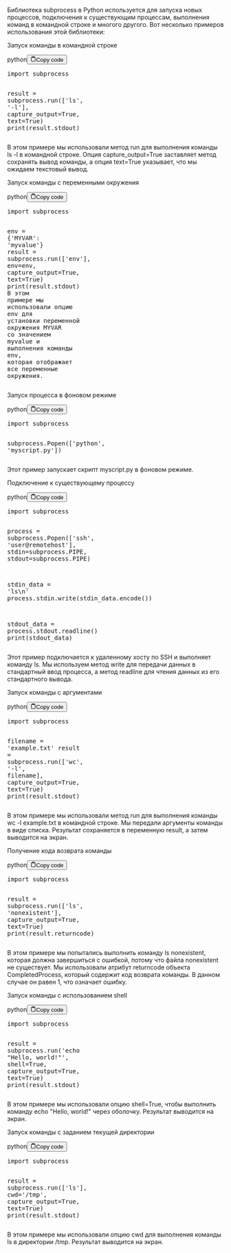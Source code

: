 <p>Библиотека subprocess в Python используется для запуска новых процессов, подключения к существующим процессам, 
выполнения команд в командной строке и многого другого. 
Вот несколько примеров использования этой библиотеки:</p>
<p>Запуск команды в командной строке</p>
<div class="code-element">
    <div class="lang-line">python<button class="copy-button"><svg stroke="currentColor" fill="none" stroke-width="2" viewBox="0 0 24 24" stroke-linecap="round" stroke-linejoin="round" class="h-4 w-4" height="1em" width="1em" xmlns="http://www.w3.org/2000/svg">
    <path d="M16 4h2a2 2 0 0 1 2 2v14a2 2 0 0 1-2 2H6a2 2 0 0 1-2-2V6a2 2 0 0 1 2-2h2"></path><rect x="8" y="2" width="8" height="4" rx="1" ry="1"></rect></svg>Copy code</button>
    </div>
    <div class="code"><div class="highlight"><pre><span></span><span class="kn">import</span> <span class="nn">subprocess</span>

<span class="n">result</span> <span class="o">=</span> <span class="n">subprocess</span><span class="o">.</span><span class="n">run</span><span class="p">([</span><span class="s1">&#39;ls&#39;</span><span class="p">,</span> <span class="s1">&#39;-l&#39;</span><span class="p">],</span> <span class="n">capture_output</span><span class="o">=</span><span class="kc">True</span><span class="p">,</span> <span class="n">text</span><span class="o">=</span><span class="kc">True</span><span class="p">)</span>
<span class="nb">print</span><span class="p">(</span><span class="n">result</span><span class="o">.</span><span class="n">stdout</span><span class="p">)</span>
</pre></div></div>
</div>

<p>В этом примере мы использовали метод run для выполнения команды ls -l в командной строке. 
Опция capture_output=True заставляет метод сохранять вывод команды, а опция text=True указывает, что мы ожидаем текстовый вывод.</p>
<p>Запуск команды с переменными окружения</p>
<div class="code-element">
    <div class="lang-line">python<button class="copy-button"><svg stroke="currentColor" fill="none" stroke-width="2" viewBox="0 0 24 24" stroke-linecap="round" stroke-linejoin="round" class="h-4 w-4" height="1em" width="1em" xmlns="http://www.w3.org/2000/svg">
    <path d="M16 4h2a2 2 0 0 1 2 2v14a2 2 0 0 1-2 2H6a2 2 0 0 1-2-2V6a2 2 0 0 1 2-2h2"></path><rect x="8" y="2" width="8" height="4" rx="1" ry="1"></rect></svg>Copy code</button>
    </div>
    <div class="code"><div class="highlight"><pre><span></span><span class="kn">import</span> <span class="nn">subprocess</span>

<span class="n">env</span> <span class="o">=</span> <span class="p">{</span><span class="s1">&#39;MYVAR&#39;</span><span class="p">:</span> <span class="s1">&#39;myvalue&#39;</span><span class="p">}</span>
<span class="n">result</span> <span class="o">=</span> <span class="n">subprocess</span><span class="o">.</span><span class="n">run</span><span class="p">([</span><span class="s1">&#39;env&#39;</span><span class="p">],</span> <span class="n">env</span><span class="o">=</span><span class="n">env</span><span class="p">,</span> <span class="n">capture_output</span><span class="o">=</span><span class="kc">True</span><span class="p">,</span> <span class="n">text</span><span class="o">=</span><span class="kc">True</span><span class="p">)</span>
<span class="nb">print</span><span class="p">(</span><span class="n">result</span><span class="o">.</span><span class="n">stdout</span><span class="p">)</span>
<span class="n">В</span> <span class="n">этом</span> <span class="n">примере</span> <span class="n">мы</span> <span class="n">использовали</span> <span class="n">опцию</span> <span class="n">env</span> <span class="n">для</span> <span class="n">установки</span> <span class="n">переменной</span> <span class="n">окружения</span> <span class="n">MYVAR</span> 
<span class="n">со</span> <span class="n">значением</span> <span class="n">myvalue</span> <span class="n">и</span> <span class="n">выполнения</span> <span class="n">команды</span> <span class="n">env</span><span class="p">,</span> <span class="n">которая</span> <span class="n">отображает</span> <span class="n">все</span> <span class="n">переменные</span> <span class="n">окружения</span><span class="o">.</span>
</pre></div></div>
</div>

<p>Запуск процесса в фоновом режиме</p>
<div class="code-element">
    <div class="lang-line">python<button class="copy-button"><svg stroke="currentColor" fill="none" stroke-width="2" viewBox="0 0 24 24" stroke-linecap="round" stroke-linejoin="round" class="h-4 w-4" height="1em" width="1em" xmlns="http://www.w3.org/2000/svg">
    <path d="M16 4h2a2 2 0 0 1 2 2v14a2 2 0 0 1-2 2H6a2 2 0 0 1-2-2V6a2 2 0 0 1 2-2h2"></path><rect x="8" y="2" width="8" height="4" rx="1" ry="1"></rect></svg>Copy code</button>
    </div>
    <div class="code"><div class="highlight"><pre><span></span><span class="kn">import</span> <span class="nn">subprocess</span>

<span class="n">subprocess</span><span class="o">.</span><span class="n">Popen</span><span class="p">([</span><span class="s1">&#39;python&#39;</span><span class="p">,</span> <span class="s1">&#39;myscript.py&#39;</span><span class="p">])</span>
</pre></div></div>
</div>

<p>Этот пример запускает скрипт myscript.py в фоновом режиме.</p>
<p>Подключение к существующему процессу</p>
<div class="code-element">
    <div class="lang-line">python<button class="copy-button"><svg stroke="currentColor" fill="none" stroke-width="2" viewBox="0 0 24 24" stroke-linecap="round" stroke-linejoin="round" class="h-4 w-4" height="1em" width="1em" xmlns="http://www.w3.org/2000/svg">
    <path d="M16 4h2a2 2 0 0 1 2 2v14a2 2 0 0 1-2 2H6a2 2 0 0 1-2-2V6a2 2 0 0 1 2-2h2"></path><rect x="8" y="2" width="8" height="4" rx="1" ry="1"></rect></svg>Copy code</button>
    </div>
    <div class="code"><div class="highlight"><pre><span></span><span class="kn">import</span> <span class="nn">subprocess</span>

<span class="n">process</span> <span class="o">=</span> <span class="n">subprocess</span><span class="o">.</span><span class="n">Popen</span><span class="p">([</span><span class="s1">&#39;ssh&#39;</span><span class="p">,</span> <span class="s1">&#39;user@remotehost&#39;</span><span class="p">],</span> <span class="n">stdin</span><span class="o">=</span><span class="n">subprocess</span><span class="o">.</span><span class="n">PIPE</span><span class="p">,</span> <span class="n">stdout</span><span class="o">=</span><span class="n">subprocess</span><span class="o">.</span><span class="n">PIPE</span><span class="p">)</span>

<span class="n">stdin_data</span> <span class="o">=</span> <span class="s1">&#39;ls</span><span class="se">\n</span><span class="s1">&#39;</span>
<span class="n">process</span><span class="o">.</span><span class="n">stdin</span><span class="o">.</span><span class="n">write</span><span class="p">(</span><span class="n">stdin_data</span><span class="o">.</span><span class="n">encode</span><span class="p">())</span>

<span class="n">stdout_data</span> <span class="o">=</span> <span class="n">process</span><span class="o">.</span><span class="n">stdout</span><span class="o">.</span><span class="n">readline</span><span class="p">()</span>
<span class="nb">print</span><span class="p">(</span><span class="n">stdout_data</span><span class="p">)</span>
</pre></div></div>
</div>

<p>Этот пример подключается к удаленному хосту по SSH и выполняет команду ls. 
Мы используем метод write для передачи данных в стандартный ввод процесса, а метод readline для чтения данных из его стандартного вывода.</p>
<p>Запуск команды с аргументами</p>
<div class="code-element">
    <div class="lang-line">python<button class="copy-button"><svg stroke="currentColor" fill="none" stroke-width="2" viewBox="0 0 24 24" stroke-linecap="round" stroke-linejoin="round" class="h-4 w-4" height="1em" width="1em" xmlns="http://www.w3.org/2000/svg">
    <path d="M16 4h2a2 2 0 0 1 2 2v14a2 2 0 0 1-2 2H6a2 2 0 0 1-2-2V6a2 2 0 0 1 2-2h2"></path><rect x="8" y="2" width="8" height="4" rx="1" ry="1"></rect></svg>Copy code</button>
    </div>
    <div class="code"><div class="highlight"><pre><span></span><span class="kn">import</span> <span class="nn">subprocess</span>

<span class="n">filename</span> <span class="o">=</span> <span class="s1">&#39;example.txt&#39;</span>
<span class="n">result</span> <span class="o">=</span> <span class="n">subprocess</span><span class="o">.</span><span class="n">run</span><span class="p">([</span><span class="s1">&#39;wc&#39;</span><span class="p">,</span> <span class="s1">&#39;-l&#39;</span><span class="p">,</span> <span class="n">filename</span><span class="p">],</span> <span class="n">capture_output</span><span class="o">=</span><span class="kc">True</span><span class="p">,</span> <span class="n">text</span><span class="o">=</span><span class="kc">True</span><span class="p">)</span>
<span class="nb">print</span><span class="p">(</span><span class="n">result</span><span class="o">.</span><span class="n">stdout</span><span class="p">)</span>
</pre></div></div>
</div>

<p>В этом примере мы использовали метод run для выполнения команды wc -l example.txt в командной строке. 
Мы передали аргументы команды в виде списка. 
Результат сохраняется в переменную result, а затем выводится на экран.</p>
<p>Получение кода возврата команды</p>
<div class="code-element">
    <div class="lang-line">python<button class="copy-button"><svg stroke="currentColor" fill="none" stroke-width="2" viewBox="0 0 24 24" stroke-linecap="round" stroke-linejoin="round" class="h-4 w-4" height="1em" width="1em" xmlns="http://www.w3.org/2000/svg">
    <path d="M16 4h2a2 2 0 0 1 2 2v14a2 2 0 0 1-2 2H6a2 2 0 0 1-2-2V6a2 2 0 0 1 2-2h2"></path><rect x="8" y="2" width="8" height="4" rx="1" ry="1"></rect></svg>Copy code</button>
    </div>
    <div class="code"><div class="highlight"><pre><span></span><span class="kn">import</span> <span class="nn">subprocess</span>

<span class="n">result</span> <span class="o">=</span> <span class="n">subprocess</span><span class="o">.</span><span class="n">run</span><span class="p">([</span><span class="s1">&#39;ls&#39;</span><span class="p">,</span> <span class="s1">&#39;nonexistent&#39;</span><span class="p">],</span> <span class="n">capture_output</span><span class="o">=</span><span class="kc">True</span><span class="p">,</span> <span class="n">text</span><span class="o">=</span><span class="kc">True</span><span class="p">)</span>
<span class="nb">print</span><span class="p">(</span><span class="n">result</span><span class="o">.</span><span class="n">returncode</span><span class="p">)</span>
</pre></div></div>
</div>

<p>В этом примере мы попытались выполнить команду ls nonexistent, которая должна завершиться с ошибкой, 
потому что файла nonexistent не существует. 
Мы использовали атрибут returncode объекта CompletedProcess, 
который содержит код возврата команды. 
В данном случае он равен 1, что означает ошибку.</p>
<p>Запуск команды с использованием shell</p>
<div class="code-element">
    <div class="lang-line">python<button class="copy-button"><svg stroke="currentColor" fill="none" stroke-width="2" viewBox="0 0 24 24" stroke-linecap="round" stroke-linejoin="round" class="h-4 w-4" height="1em" width="1em" xmlns="http://www.w3.org/2000/svg">
    <path d="M16 4h2a2 2 0 0 1 2 2v14a2 2 0 0 1-2 2H6a2 2 0 0 1-2-2V6a2 2 0 0 1 2-2h2"></path><rect x="8" y="2" width="8" height="4" rx="1" ry="1"></rect></svg>Copy code</button>
    </div>
    <div class="code"><div class="highlight"><pre><span></span><span class="kn">import</span> <span class="nn">subprocess</span>

<span class="n">result</span> <span class="o">=</span> <span class="n">subprocess</span><span class="o">.</span><span class="n">run</span><span class="p">(</span><span class="s1">&#39;echo &quot;Hello, world!&quot;&#39;</span><span class="p">,</span> <span class="n">shell</span><span class="o">=</span><span class="kc">True</span><span class="p">,</span> <span class="n">capture_output</span><span class="o">=</span><span class="kc">True</span><span class="p">,</span> <span class="n">text</span><span class="o">=</span><span class="kc">True</span><span class="p">)</span>
<span class="nb">print</span><span class="p">(</span><span class="n">result</span><span class="o">.</span><span class="n">stdout</span><span class="p">)</span>
</pre></div></div>
</div>

<p>В этом примере мы использовали опцию shell=True, чтобы выполнить команду echo "Hello, world!" через оболочку. 
Результат выводится на экран.</p>
<p>Запуск команды с заданием текущей директории</p>
<div class="code-element">
    <div class="lang-line">python<button class="copy-button"><svg stroke="currentColor" fill="none" stroke-width="2" viewBox="0 0 24 24" stroke-linecap="round" stroke-linejoin="round" class="h-4 w-4" height="1em" width="1em" xmlns="http://www.w3.org/2000/svg">
    <path d="M16 4h2a2 2 0 0 1 2 2v14a2 2 0 0 1-2 2H6a2 2 0 0 1-2-2V6a2 2 0 0 1 2-2h2"></path><rect x="8" y="2" width="8" height="4" rx="1" ry="1"></rect></svg>Copy code</button>
    </div>
    <div class="code"><div class="highlight"><pre><span></span><span class="kn">import</span> <span class="nn">subprocess</span>

<span class="n">result</span> <span class="o">=</span> <span class="n">subprocess</span><span class="o">.</span><span class="n">run</span><span class="p">([</span><span class="s1">&#39;ls&#39;</span><span class="p">],</span> <span class="n">cwd</span><span class="o">=</span><span class="s1">&#39;/tmp&#39;</span><span class="p">,</span> <span class="n">capture_output</span><span class="o">=</span><span class="kc">True</span><span class="p">,</span> <span class="n">text</span><span class="o">=</span><span class="kc">True</span><span class="p">)</span>
<span class="nb">print</span><span class="p">(</span><span class="n">result</span><span class="o">.</span><span class="n">stdout</span><span class="p">)</span>
</pre></div></div>
</div>

<p>В этом примере мы использовали опцию cwd для выполнения команды ls в директории /tmp. 
Результат выводится на экран.</p>